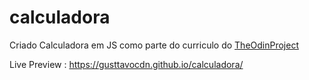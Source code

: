 # calculadora

Criado Calculadora em JS como parte do curriculo do [TheOdinProject](https://www.theodinproject.com/dashboard)

Live Preview : https://gusttavocdn.github.io/calculadora/
